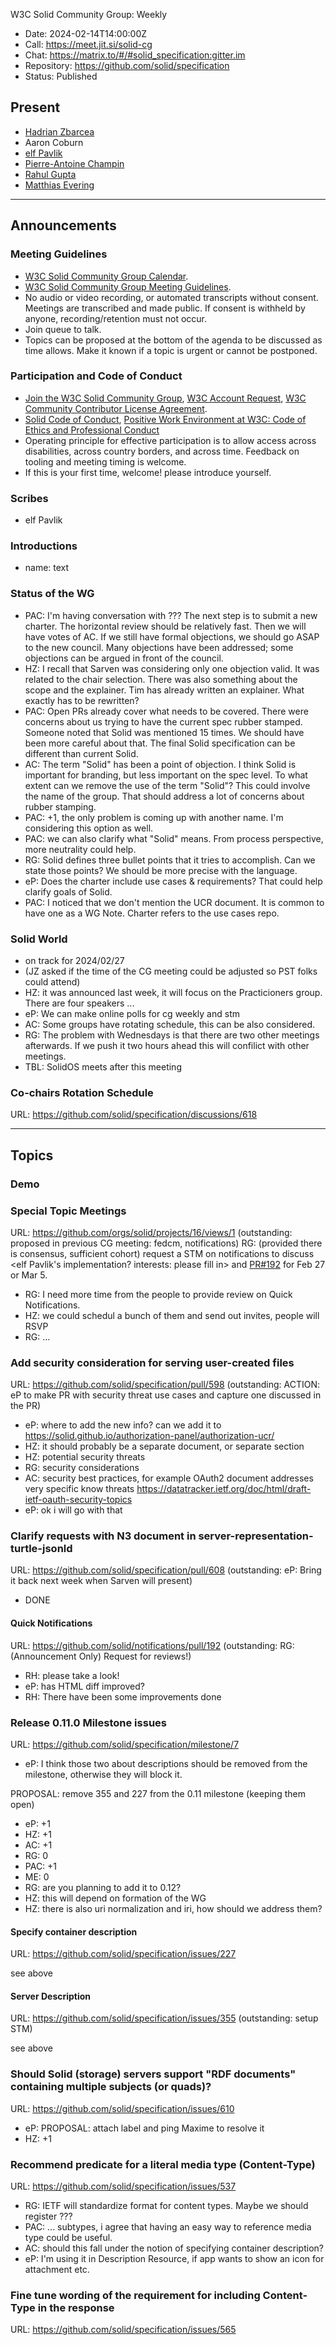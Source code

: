 W3C Solid Community Group: Weekly

* Date: 2024-02-14T14:00:00Z
* Call: https://meet.jit.si/solid-cg
* Chat: https://matrix.to/#/#solid_specification:gitter.im
* Repository: https://github.com/solid/specification
* Status: Published


## Present
* [Hadrian Zbarcea](Inrupt)
* Aaron Coburn
* [elf Pavlik](https://elf-pavlik.hackers4peace.net)
* [Pierre-Antoine Champin](https://champin.net/#pa)
* [Rahul Gupta](https://cxres.pages.dev/profile#i)
* [Matthias Evering](https://solidweb.me/testpro/)

---

## Announcements

### Meeting Guidelines
* [W3C Solid Community Group Calendar](https://www.w3.org/groups/cg/solid/calendar).
* [W3C Solid Community Group Meeting Guidelines](https://github.com/w3c-cg/solid/blob/main/meetings/README.md).
* No audio or video recording, or automated transcripts without consent. Meetings are transcribed and made public. If consent is withheld by anyone, recording/retention must not occur.
* Join queue to talk.
* Topics can be proposed at the bottom of the agenda to be discussed as time allows. Make it known if a topic is urgent or cannot be postponed.

### Participation and Code of Conduct
* [Join the W3C Solid Community Group](https://www.w3.org/community/solid/join), [W3C Account Request](http://www.w3.org/accounts/request), [W3C Community Contributor License Agreement](https://www.w3.org/community/about/agreements/cla/).
* [Solid Code of Conduct](https://github.com/solid/process/blob/main/code-of-conduct.md), [Positive Work Environment at W3C: Code of Ethics and Professional Conduct](https://www.w3.org/Consortium/cepc/)
* Operating principle for effective participation is to allow access across disabilities, across country borders, and across time. Feedback on tooling and meeting timing is welcome.
* If this is your first time, welcome! please introduce yourself.

### Scribes
* elf Pavlik


### Introductions
* name: text

### Status of the WG
* PAC: I'm having conversation with ??? The next step is to submit a new charter. The horizontal review should be relatively fast. Then we will have votes of AC. If we still have formal objections, we should go ASAP to the new council. Many objections have been addressed; some objections can be argued in front of the council.
* HZ: I recall that Sarven was considering only one objection valid. It was related to the chair selection. There was also something about the scope and the explainer. Tim has already written an explainer. What exactly has to be rewritten?
* PAC: Open PRs already cover what needs to be covered. There were concerns about us trying to have the current spec rubber stamped. Someone noted that Solid was mentioned 15 times. We should have been more careful about that. The final Solid specification can be different than current Solid.
* AC: The term "Solid" has been a point of objection. I think Solid is important for branding, but less important on the spec level. To what extent can we remove the use of the term "Solid"? This could involve the name of the group. That should address a lot of concerns about rubber stamping.
* PAC: +1, the only problem is coming up with another name. I'm considering this option as well.
* PAC: we can also clarify what "Solid" means. From process perspective, more neutrality could help.
* RG: Solid defines three bullet points that it tries to accomplish. Can we state those points? We should be more precise with the language.
* eP: Does the charter include use cases & requirements? That could help clarify goals of Solid.
* PAC: I noticed that we don't mention the UCR document. It is common to have one as a WG Note. Charter refers to the use cases repo.

### Solid World
* on track for 2024/02/27
* (JZ asked if the time of the CG meeting could be adjusted so PST folks could attend)
* HZ: it was announced last week, it will focus on the Practicioners group. There are four speakers ...
* eP: We can make online polls for cg weekly and stm
* AC: Some groups have rotating schedule, this can be also considered.
* RG: The problem with Wednesdays is that there are two other meetings afterwards. If we push it two hours ahead this will confilict with other meetings.
* TBL: SolidOS meets after this meeting

### Co-chairs Rotation Schedule
URL: https://github.com/solid/specification/discussions/618

---

## Topics

### Demo

### Special Topic Meetings
URL: https://github.com/orgs/solid/projects/16/views/1
(outstanding: proposed in previous CG meeting: fedcm, notifications)
RG: (provided there is consensus, sufficient cohort) request a STM on notifications to discuss <elf Pavlik's implementation? interests: please fill in> and [PR#192](https://github.com/solid/notifications/pull/192) for Feb 27 or Mar 5.
* RG: I need more time from the people to provide review on Quick Notifications.
* HZ: we could schedul a bunch of them and send out invites, people will RSVP
* RG: ...

### Add security consideration for serving user-created files
URL: https://github.com/solid/specification/pull/598
(outstanding: ACTION: eP to make PR with security threat use cases and capture one discussed in the PR)
* eP: where to add the new info? can we add it to https://solid.github.io/authorization-panel/authorization-ucr/
* HZ: it should probably be a separate document, or separate section
* HZ: potential security threats
* RG: security considerations
* AC: security best practices, for example OAuth2 document addresses very specific know threats https://datatracker.ietf.org/doc/html/draft-ietf-oauth-security-topics
* eP: ok i will go with that

### Clarify requests with N3 document in server-representation-turtle-jsonld
URL: https://github.com/solid/specification/pull/608
(outstanding: eP: Bring it back next week when Sarven will present)
* DONE

#### Quick Notifications
URL: https://github.com/solid/notifications/pull/192
(outstanding: RG: (Announcement Only) Request for reviews!)
* RH: please take a look!
* eP: has HTML diff improved?
* RH: There have been some improvements done

### Release 0.11.0 Milestone issues
URL: https://github.com/solid/specification/milestone/7

* eP: I think those two about descriptions should be removed from the milestone, otherwise they will block it.

PROPOSAL: remove 355 and 227 from the 0.11 milestone (keeping them open)
* eP: +1
* HZ: +1
* AC: +1
* RG: 0
* PAC: +1
* ME: 0
* RG: are you planning to add it to 0.12?
* HZ: this will depend on formation of the WG
* HZ: there is also uri normalization and iri, how should we address them?

#### Specify container description
URL: https://github.com/solid/specification/issues/227

see above

#### Server Description
URL: https://github.com/solid/specification/issues/355
(outstanding: setup STM)

see above

### Should Solid (storage) servers support "RDF documents" containing multiple subjects (or quads)?
URL: https://github.com/solid/specification/issues/610
* eP: PROPOSAL: attach label and ping Maxime to resolve it
* HZ: +1

### Recommend predicate for a literal media type (Content-Type)
URL: https://github.com/solid/specification/issues/537

* RG: IETF will standardize format for content types. Maybe we should register ???
* PAC: ... subtypes, i agree that having an easy way to reference media type could be useful.
* AC: should this fall under the notion of specifying container description?
* eP: I'm using it in Description Resource, if app wants to show an icon for attachment etc.

### Fine tune wording of the requirement for including Content-Type in the response
URL: https://github.com/solid/specification/issues/565

